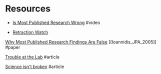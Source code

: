 


# Resources
- [Is Most Published Research Wrong](https://www.youtube.com/watch?v=42QuXLucH3Q&feature=youtu.be) #video 

- [Retraction Watch](https://retractionwatch.com/)

[Why Most Published Research Findings Are False](chrome-extension://bomfdkbfpdhijjbeoicnfhjbdhncfhig/view.html?mp=vn1skBSF) [[Ioannidis_JPA_2005]] #paper

[Trouble at the Lab](https://www.economist.com/briefing/2013/10/18/trouble-at-the-lab) #article 

[Science isn't broken](https://fivethirtyeight.com/features/science-isnt-broken/#part1) #article
